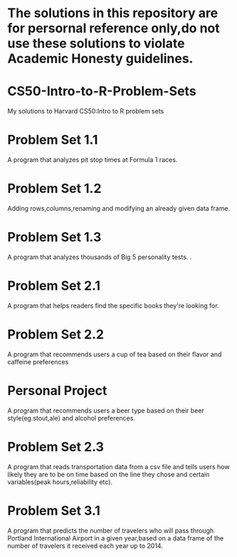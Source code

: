 # The solutions in this repository are for persornal reference only,do not use these solutions to violate Academic Honesty guidelines.

# CS50-Intro-to-R-Problem-Sets
My solutions to Harvard CS50:Intro to R problem sets

# Problem Set 1.1
A program that analyzes pit stop times at Formula 1 races.

# Problem Set 1.2
Adding rows,columns,renaming and modifying an already given data frame.

# Problem Set 1.3
A program that analyzes thousands of Big 5 personality tests.
.
# Problem Set 2.1
A program that helps readers find the specific books they're looking for.

# Problem Set 2.2
A program that recommends users a cup of tea based on their flavor and caffeine preferences

# Personal Project
A program that recommends users a beer type based on their beer style(eg.stout,ale) and alcohol preferences. 

# Problem Set 2.3
A program that reads transportation data from a csv file and tells users how likely they are to be on time based on the line they chose and certain variables(peak hours,reliability etc).

# Problem Set 3.1
A program that predicts the number of travelers who will pass through Portland International Airport in a given year,based on a data frame of the number of travelers it received each year up to 2014.
